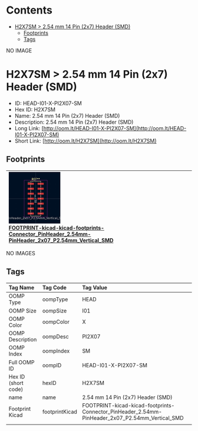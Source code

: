 



Contents
========

* [H2X7SM > 2.54 mm 14 Pin (2x7) Header (SMD)](#h2x7sm--254-mm-14-pin-2x7-header-smd)
	* [Footprints](#footprints)
	* [Tags](#tags)
  
NO IMAGE  
# H2X7SM > 2.54 mm 14 Pin (2x7) Header (SMD)

- ID: HEAD-I01-X-PI2X07-SM
- Hex ID: H2X7SM
- Name: 2.54 mm 14 Pin (2x7) Header (SMD)
- Description: 2.54 mm 14 Pin (2x7) Header (SMD)
- Long Link: [http://oom.lt/HEAD-I01-X-PI2X07-SM](http://oom.lt/HEAD-I01-X-PI2X07-SM)
- Short Link: [http://oom.lt/H2X7SM](http://oom.lt/H2X7SM)

## Footprints
  

|[![](https://raw.githubusercontent.com/oomlout/oomlout_OOMP_eda_V2/main/FOOTPRINT/kicad/kicad-footprints/Connector_PinHeader_2.54mm/PinHeader_2x07_P2.54mm_Vertical_SMD/image_140.png)<br>FOOTPRINT-kicad-kicad-footprints-Connector_PinHeader_2.54mm-PinHeader_2x07_P2.54mm_Vertical_SMD](https://github.com/oomlout/oomlout_OOMP_eda_V2/tree/main/FOOTPRINT/kicad/kicad-footprints/Connector_PinHeader_2.54mm/PinHeader_2x07_P2.54mm_Vertical_SMD/)|||
| :--- | :--- | :--- |
  
NO IMAGES  
## Tags
  

|Tag Name|Tag Code|Tag Value|
| :--- | :--- | :--- |
|OOMP Type|oompType|HEAD|
|OOMP Size|oompSize|I01|
|OOMP Color|oompColor|X|
|OOMP Description|oompDesc|PI2X07|
|OOMP Index|oompIndex|SM|
|Full OOMP ID|oompID|HEAD-I01-X-PI2X07-SM|
|Hex ID (short code)|hexID|H2X7SM|
|name|name|2.54 mm 14 Pin (2x7) Header (SMD)|
|Footprint Kicad|footprintKicad|FOOTPRINT-kicad-kicad-footprints-Connector_PinHeader_2.54mm-PinHeader_2x07_P2.54mm_Vertical_SMD|
||||
